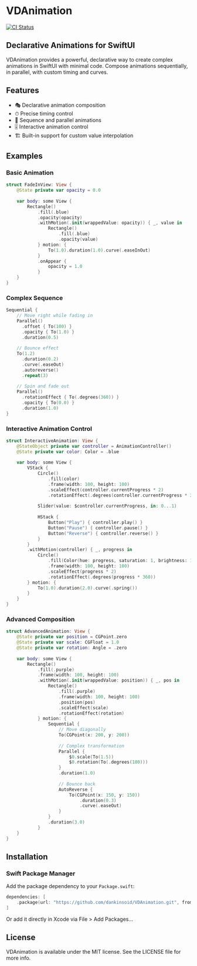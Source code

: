 # VDAnimation

[![CI Status](https://img.shields.io/travis/dankinsoid/VDAnimation.svg?style=flat)](https://travis-ci.org/dankinsoid/VDAnimation)

## Declarative Animations for SwiftUI

VDAnimation provides a powerful, declarative way to create complex animations in SwiftUI with minimal code. Compose animations sequentially, in parallel, with custom timing and curves.

## Features

- 🎭 Declarative animation composition
- ⏱ Precise timing control
- 🔄 Sequence and parallel animations
- 🎚 Interactive animation control
- 🏗 Built-in support for custom value interpolation

## Examples

### Basic Animation

```swift
struct FadeInView: View {
    @State private var opacity = 0.0
    
    var body: some View {
        Rectangle()
            .fill(.blue)
            .opacity(opacity)
            .withMotion(.init(wrappedValue: opacity)) { _, value in
                Rectangle()
                    .fill(.blue)
                    .opacity(value)
            } motion: {
                To(1.0).duration(1.0).curve(.easeInOut)
            }
            .onAppear {
                opacity = 1.0
            }
    }
}
```

### Complex Sequence

```swift
Sequential {
    // Move right while fading in
    Parallel()
      .offset { To(100) }
      .opacity { To(1.0) }
      .duration(0.5)
    
    // Bounce effect
    To(1.2)
      .duration(0.2)
      .curve(.easeOut)
      .autoreverse()
      .repeat(3)
    
    // Spin and fade out
    Parallel()
      .rotationEffect { To(.degrees(360)) }
      .opacity { To(0.0) }
      .duration(1.0)
}
```

### Interactive Animation Control

```swift
struct InteractiveAnimation: View {
    @StateObject private var controller = AnimationController()
    @State private var color: Color = .blue
    
    var body: some View {
        VStack {
            Circle()
                .fill(color)
                .frame(width: 100, height: 100)
                .scaleEffect(controller.currentProgress * 2)
                .rotationEffect(.degrees(controller.currentProgress * 360))
            
            Slider(value: $controller.currentProgress, in: 0...1)
            
            HStack {
                Button("Play") { controller.play() }
                Button("Pause") { controller.pause() }
                Button("Reverse") { controller.reverse() }
            }
        }
        .withMotion(controller) { _, progress in
            Circle()
                .fill(Color(hue: progress, saturation: 1, brightness: 1))
                .frame(width: 100, height: 100)
                .scaleEffect(progress * 2)
                .rotationEffect(.degrees(progress * 360))
        } motion: {
            To(1.0).duration(2.0).curve(.spring())
        }
    }
}
```

### Advanced Composition

```swift
struct AdvancedAnimation: View {
    @State private var position = CGPoint.zero
    @State private var scale: CGFloat = 1.0
    @State private var rotation: Angle = .zero
    
    var body: some View {
        Rectangle()
            .fill(.purple)
            .frame(width: 100, height: 100)
            .withMotion(.init(wrappedValue: position)) { _, pos in
                Rectangle()
                    .fill(.purple)
                    .frame(width: 100, height: 100)
                    .position(pos)
                    .scaleEffect(scale)
                    .rotationEffect(rotation)
            } motion: {
                Sequential {
                    // Move diagonally
                    To(CGPoint(x: 200, y: 200))
                    
                    // Complex transformation
                    Parallel {
                        $0.scale(To(1.5))
                        $0.rotation(To(.degrees(180)))
                    }
                    .duration(1.0)
                    
                    // Bounce back
                    AutoReverse {
                        To(CGPoint(x: 150, y: 150))
                            .duration(0.3)
                            .curve(.easeOut)
                    }
                }
                .duration(3.0)
            }
    }
}
```

## Installation

### Swift Package Manager

Add the package dependency to your `Package.swift`:

```swift
dependencies: [
    .package(url: "https://github.com/dankinsoid/VDAnimation.git", from: "2.0.0")
]
```

Or add it directly in Xcode via File > Add Packages...

## License

VDAnimation is available under the MIT license. See the LICENSE file for more info.

